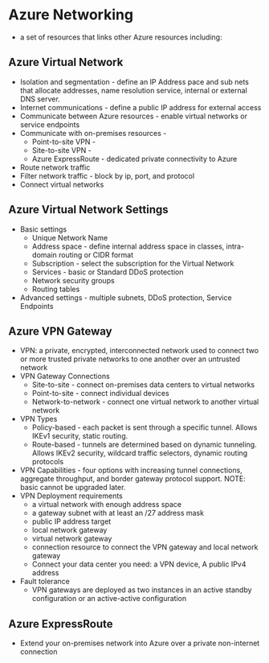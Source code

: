 # Azure Networking
- a set of resources that links other Azure resources including:


## Azure Virtual Network
- Isolation and segmentation - define an IP Address pace and sub nets that allocate addresses, name resolution service, internal or external DNS server.
- Internet communications - define a public IP address for external access
- Communicate between Azure resources - enable virtual networks or service endpoints
- Communicate with on-premises resources - 
    - Point-to-site VPN - 
    - Site-to-site VPN - 
    - Azure ExpressRoute - dedicated private connectivity to Azure
- Route network traffic
- Filter network traffic - block by ip, port, and protocol
- Connect virtual networks

## Azure Virtual Network Settings
- Basic settings
    - Unique Network Name 
    - Address space - define internal address space in classes, intra-domain routing or CIDR format
    - Subscription - select the subscription for the Virtual Network
    - Services - basic or Standard DDoS protection
    - Network security groups
    - Routing tables
- Advanced settings - multiple subnets, DDoS protection, Service Endpoints

## Azure VPN Gateway
- VPN: a private, encrypted, interconnected network used to connect two or more trusted private networks to one another over an untrusted network
- VPN Gateway Connections
    - Site-to-site - connect on-premises data centers to virtual networks
    - Point-to-site - connect individual devices 
    - Network-to-network - connect one virtual network to another virtual network
- VPN Types
    - Policy-based - each packet is sent through a specific tunnel. Allows IKEv1 security, static routing.
    - Route-based - tunnels are determined based on dynamic tunneling.  Allows IKEv2 security, wildcard traffic selectors, dynamic routing protocols
- VPN Capabilities - four options with increasing tunnel connections, aggregate throughput, and border gateway protocol support. NOTE: basic cannot be upgraded later.
- VPN Deployment requirements
    - a virtual network with enough address space 
    - a gateway subnet with at least an /27 address mask
    - public IP address target 
    - local network gateway
    - virtual network gateway 
    - connection resource to connect the VPN gateway and local network gateway
    - Connect your data center you need: a VPN device, A public IPv4 address
- Fault tolerance 
    - VPN gateways are deployed as two instances in an active standby configuration or an active-active configuration

## Azure ExpressRoute
- Extend your on-premises network into Azure over a private non-internet connection